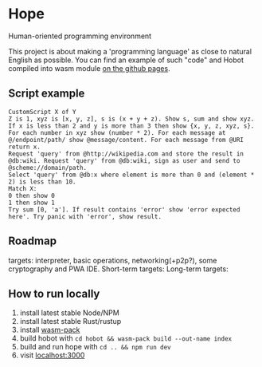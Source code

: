 # Hope
Human-oriented programming environment

This project is about making a 'programming language' as close to natural English as possible. You can find an example of such "code" and Hobot compiled into wasm module [on the github pages](https://edezhic.github.io/Hope/). 

## Script example

```
CustomScript X of Y 
Z is 1, xyz is [x, y, z], s is (x + y + z). Show s, sum and show xyz. If x is less than 2 and y is more than 3 then show {x, y, z, xyz, s}. 
For each number in xyz show (number * 2). For each message at @/endpoint/path/ show @message/content. For each message from @URI return x.
Request 'query' from @http://wikipedia.com and store the result in @db:wiki. Request 'query' from @db:wiki, sign as user and send to @scheme://domain/path.
Select 'query' from @db:x where element is more than 0 and (element * 2) is less than 10.
Match X: 
0 then show 0
1 then show 1
Try sum [0, 'a']. If result contains 'error' show 'error expected here'. Try panic with 'error', show result.
```

## Roadmap

targets: interpreter, basic operations, networking(+p2p?), some cryptography and PWA IDE.
Short-term targets: 
Long-term targets:


## How to run locally
1. install latest stable Node/NPM
2. install latest stable Rust/rustup
3. install [wasm-pack](https://rustwasm.github.io/wasm-pack/installer/)
4. build hobot with `cd hobot && wasm-pack build --out-name index`  
5. build and run hope with `cd .. && npm run dev`
6. visit [localhost:3000](http://localhost:3000)
